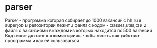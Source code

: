 # parser
Parser - программа которая собирает до 1000 вакансий с hh.ru и super.job 
В репозитории лежит 3 файла с кодом - classes,utils,cl и 2 файла с вакансиями в каждом из которых находится по 500 вакансий 
Код имеет достаточно коментариев, чтобы понять как работает проограмма и как ей пользоваться
